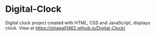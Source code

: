 # Digital-Clock

Digital clock project created with HTML, CSS and JavaScript, displays clock. View at https://ishaqali1462.github.io/Digital-Clock/
